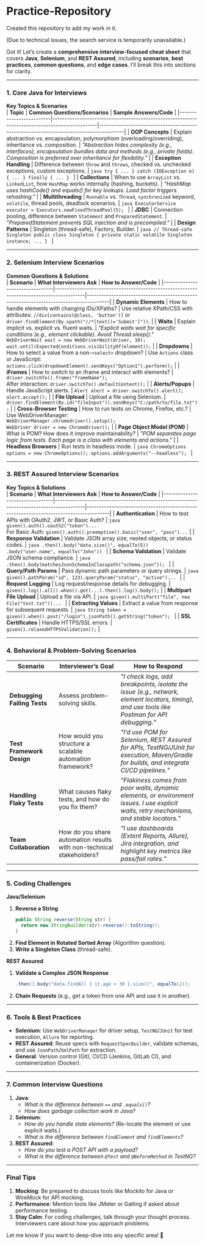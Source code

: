 # Practice-Repository
Created this repository to add my work in it.


(Due to technical issues, the search service is temporarily unavailable.)

Got it! Let’s create a **comprehensive interview-focused cheat sheet** that covers **Java**, **Selenium**, and **REST Assured**, including **scenarios**, **best practices**, **common questions**, and **edge cases**. I’ll break this into sections for clarity.

---

### **1. Core Java for Interviews**  
**Key Topics & Scenarios**  
| **Topic**               | **Common Questions/Scenarios**                                                                 | **Sample Answers/Code**                                                                 |
|-------------------------|------------------------------------------------------------------------------------------------|----------------------------------------------------------------------------------------|
| **OOP Concepts**        | Explain abstraction vs. encapsulation, polymorphism (overloading/overriding), inheritance vs. composition. | *"Abstraction hides complexity (e.g., interfaces), encapsulation bundles data and methods (e.g., private fields). Composition is preferred over inheritance for flexibility."* |
| **Exception Handling**  | Difference between `throw` and `throws`, checked vs. unchecked exceptions, custom exceptions. | ```java try { ... } catch (IOException e) { ... } finally { ... } ```                  |
| **Collections**         | When to use `ArrayList` vs. `LinkedList`, how `HashMap` works internally (hashing, buckets).  | *"HashMap uses hashCode() and equals() for key lookups. Load factor triggers rehashing."* |
| **Multithreading**      | `Runnable` vs. `Thread`, `synchronized` keyword, `volatile`, thread pools, deadlock scenarios. | ```java ExecutorService executor = Executors.newFixedThreadPool(5); ```                |
| **JDBC**                | Connection pooling, difference between `Statement` and `PreparedStatement`.                   | *"PreparedStatement prevents SQL injection and is precompiled."*                       |
| **Design Patterns**     | Singleton (thread-safe), Factory, Builder.                                                   | ```java // Thread-safe Singleton public class Singleton { private static volatile Singleton instance; ... } ``` |

---

### **2. Selenium Interview Scenarios**  
**Common Questions & Solutions**  
| **Scenario**                    | **What Interviewers Ask**                                                                 | **How to Answer/Code**                                                                 |
|---------------------------------|------------------------------------------------------------------------------------------|---------------------------------------------------------------------------------------|
| **Dynamic Elements**            | How to handle elements with changing IDs/XPaths?                                         | Use relative XPath/CSS with attributes: `//div[contains(@class, 'button')]` or `driver.findElement(By.xpath("//*[text()='Submit']"))`. |
| **Waits**                       | Explain implicit vs. explicit vs. fluent waits.                                          | *"Explicit waits wait for specific conditions (e.g., element clickable). Avoid Thread.sleep()."*<br>`WebDriverWait wait = new WebDriverWait(driver, 10); wait.until(ExpectedConditions.visibilityOf(element));` |
| **Dropdowns**                   | How to select a value from a non-`<select>` dropdown?                                    | Use `Actions` class or JavaScript: <br>`actions.click(dropdownElement).sendKeys("Option1").perform();` |
| **iFrames**                     | How to switch to an iframe and interact with elements?                                   | `driver.switchTo().frame("frameName");`<br>After interaction: `driver.switchTo().defaultContent();` |
| **Alerts/Popups**               | Handle JavaScript alerts.                                                                | `Alert alert = driver.switchTo().alert(); alert.accept();`                            |
| **File Upload**                 | Upload a file using Selenium.                                                            | `driver.findElement(By.id("fileInput")).sendKeys("C:/path/to/file.txt");`             |
| **Cross-Browser Testing**       | How to run tests on Chrome, Firefox, etc.?                                               | Use WebDriverManager: <br>`WebDriverManager.chromedriver().setup();`<br>`WebDriver driver = new ChromeDriver();` |
| **Page Object Model (POM)**     | What is POM? How does it improve maintainability?                                        | *"POM separates page logic from tests. Each page is a class with elements and actions."* |
| **Headless Browsers**           | Run tests in headless mode.                                                              | ```java ChromeOptions options = new ChromeOptions(); options.addArguments("--headless"); ``` |

---

### **3. REST Assured Interview Scenarios**  
**Key Topics & Solutions**  
| **Scenario**                    | **What Interviewers Ask**                                                                 | **How to Answer/Code**                                                                 |
|---------------------------------|------------------------------------------------------------------------------------------|---------------------------------------------------------------------------------------|
| **Authentication**              | How to test APIs with OAuth2, JWT, or Basic Auth?                                        | ```java given().auth().oauth2("token")... ```<br>For Basic Auth: `given().auth().preemptive().basic("user", "pass")...` |
| **Response Validation**         | Validate JSON array size, nested objects, or status codes.                              | ```java .then().body("data.size()", equalTo(5)) .body("user.name", equalTo("John")) ``` |
| **Schema Validation**           | Validate JSON schema compliance.                                                        | ```java .then().body(matchesJsonSchemaInClasspath("schema.json")); ```                |
| **Query/Path Params**           | Pass dynamic path parameters or query strings.                                           | ```java given().pathParam("id", 123).queryParam("status", "active")... ```            |
| **Request Logging**             | Log request/response details for debugging.                                              | `given().log().all().when().get(...).then().log().body();`                            |
| **Multipart File Upload**       | Upload a file via API.                                                                   | ```java given().multiPart("file", new File("test.txt"))... ```                        |
| **Extracting Values**           | Extract a value from response for subsequent requests.                                   | ```java String token = given().when().post("/login").jsonPath().getString("token"); ``` |
| **SSL Certificates**            | Handle HTTPS/SSL errors.                                                                 | `given().relaxedHTTPSValidation();`                                                  |

---

### **4. Behavioral & Problem-Solving Scenarios**  
| **Scenario**                    | **Interviewer’s Goal**                                                                  | **How to Respond**                                                                     |
|---------------------------------|-----------------------------------------------------------------------------------------|---------------------------------------------------------------------------------------|
| **Debugging Failing Tests**     | Assess problem-solving skills.                                                          | *"I check logs, add breakpoints, isolate the issue (e.g., network, element locators, timing), and use tools like Postman for API debugging."* |
| **Test Framework Design**       | How would you structure a scalable automation framework?                               | *"I’d use POM for Selenium, REST Assured for APIs, TestNG/JUnit for execution, Maven/Gradle for builds, and integrate CI/CD pipelines."* |
| **Handling Flaky Tests**         | What causes flaky tests, and how do you fix them?                                       | *"Flakiness comes from poor waits, dynamic elements, or environment issues. I use explicit waits, retry mechanisms, and stable locators."* |
| **Team Collaboration**          | How do you share automation results with non-technical stakeholders?                    | *"I use dashboards (Extent Reports, Allure), Jira integration, and highlight key metrics like pass/fail rates."* |

---

### **5. Coding Challenges**  
**Java/Selenium**  
1. **Reverse a String**  
   ```java
   public String reverse(String str) {
     return new StringBuilder(str).reverse().toString();
   }
   ```
2. **Find Element in Rotated Sorted Array** (Algorithm question).  
3. **Write a Singleton Class** (thread-safe).  

**REST Assured**  
1. **Validate a Complex JSON Response**  
   ```java
   .then().body("data.findAll { it.age > 30 }.size()", equalTo(2));
   ```
2. **Chain Requests** (e.g., get a token from one API and use it in another).  

---

### **6. Tools & Best Practices**  
- **Selenium**: Use `WebDriverManager` for driver setup, `TestNG`/`JUnit` for test execution, `Allure` for reporting.  
- **REST Assured**: Reuse specs with `RequestSpecBuilder`, validate schemas, and use `JsonPath`/`XmlPath` for extraction.  
- **General**: Version control (Git), CI/CD (Jenkins, GitLab CI), and containerization (Docker).  

---

### **7. Common Interview Questions**  
1. **Java**:  
   - *What is the difference between `==` and `.equals()`?*  
   - *How does garbage collection work in Java?*  
2. **Selenium**:  
   - *How do you handle stale elements?* (Re-locate the element or use explicit waits.)  
   - *What is the difference between `findElement` and `findElements`?*  
3. **REST Assured**:  
   - *How do you test a POST API with a payload?*  
   - *What is the difference between `@Test` and `@BeforeMethod` in TestNG?*  

---

### **Final Tips**  
1. **Mocking**: Be prepared to discuss tools like Mockito for Java or WireMock for API mocking.  
2. **Performance**: Mention tools like JMeter or Gatling if asked about performance testing.  
3. **Stay Calm**: For coding challenges, talk through your thought process. Interviewers care about how you approach problems.  

Let me know if you want to deep-dive into any specific area! 🚀